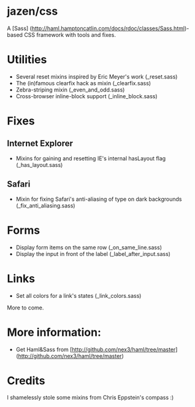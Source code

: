 # jazen/css
A [Sass] (http://haml.hamptoncatlin.com/docs/rdoc/classes/Sass.html)-based CSS framework with tools and fixes. 

# Utilities
- Several reset mixins inspired by Eric Meyer's work (_reset.sass)
- The (in)famous clearfix hack as mixin (_clearfix.sass)
- Zebra-striping mixin (_even_and_odd.sass)
- Cross-browser inline-block support (_inline_block.sass)

# Fixes
## Internet Explorer
- Mixins for gaining and resetting IE's internal hasLayout flag (_has_layout.sass)

## Safari
- Mixin for fixing Safari's anti-aliasing of type on dark backgrounds (_fix_anti_aliasing.sass)

# Forms
- Display form items on the same row (_on_same_line.sass)
- Display the input in front of the label (_label_after_input.sass)

# Links
- Set all colors for a link's states (_link_colors.sass)

More to come.

# More information:
- Get Haml&Sass from [http://github.com/nex3/haml/tree/master] (http://github.com/nex3/haml/tree/master)

# Credits
I shamelessly stole some mixins from Chris Eppstein's compass :)